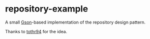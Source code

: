 repository-example
==================

A small [Gson](https://github.com/google/gson)-based implementation of the repository design pattern.

Thanks to [tothr94](https://github.com/tothr94/) for the idea.